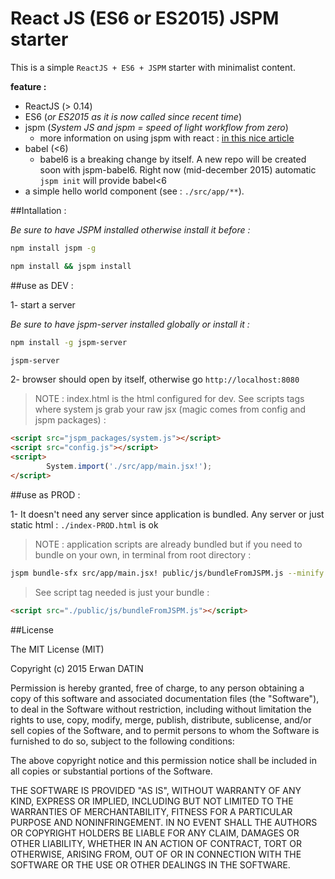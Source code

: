 React JS (ES6 or ES2015) JSPM starter
=========

This is a simple `ReactJS + ES6 + JSPM` starter with minimalist content.

**feature :** 

- ReactJS (> 0.14)
- ES6 (*or ES2015 as it is now called since recent time*)
- jspm (*System JS and jspm = speed of light workflow from zero*)
  - more information on using jspm with react : [in this nice article](http://egorsmirnov.me/2015/10/11/react-and-es6-part5.html) 
- babel (<6)
  - babel6 is a breaking change by itself. A new repo will be created soon with jspm-babel6.
  Right now (mid-december 2015) automatic `jspm init` will provide babel<6
- a simple hello world component (see : `./src/app/**`).



##Intallation :

*Be sure to have JSPM installed otherwise install it before :*
```bash
npm install jspm -g
```

```bash
npm install && jspm install
```






##use as DEV  : 

1- start a server 

*Be sure to have jspm-server installed globally or install it :*
```bash
npm install -g jspm-server
```


```bash
jspm-server
```
2- browser should open by itself, otherwise go `http://localhost:8080` 

>NOTE : index.html is the html configured for dev. See scripts tags where system js grab your raw jsx (magic comes from config and jspm packages) :

```html
<script src="jspm_packages/system.js"></script>
<script src="config.js"></script>
<script>
		System.import('./src/app/main.jsx!');
</script>		
``` 



##use as PROD  : 

1- It doesn't need any server since application is bundled. Any server or just static html : `./index-PROD.html` is ok


>NOTE : application scripts are already bundled but if you need to bundle on your own, in terminal from root directory :

```bash
jspm bundle-sfx src/app/main.jsx! public/js/bundleFromJSPM.js --minify
```

>See script tag needed is just your bundle :

```html
<script src="./public/js/bundleFromJSPM.js"></script>
``` 


##License

The MIT License (MIT)

Copyright (c) 2015 Erwan DATIN

Permission is hereby granted, free of charge, to any person obtaining a copy
of this software and associated documentation files (the "Software"), to deal
in the Software without restriction, including without limitation the rights
to use, copy, modify, merge, publish, distribute, sublicense, and/or sell
copies of the Software, and to permit persons to whom the Software is
furnished to do so, subject to the following conditions:

The above copyright notice and this permission notice shall be included in
all copies or substantial portions of the Software.

THE SOFTWARE IS PROVIDED "AS IS", WITHOUT WARRANTY OF ANY KIND, EXPRESS OR
IMPLIED, INCLUDING BUT NOT LIMITED TO THE WARRANTIES OF MERCHANTABILITY,
FITNESS FOR A PARTICULAR PURPOSE AND NONINFRINGEMENT. IN NO EVENT SHALL THE
AUTHORS OR COPYRIGHT HOLDERS BE LIABLE FOR ANY CLAIM, DAMAGES OR OTHER
LIABILITY, WHETHER IN AN ACTION OF CONTRACT, TORT OR OTHERWISE, ARISING FROM,
OUT OF OR IN CONNECTION WITH THE SOFTWARE OR THE USE OR OTHER DEALINGS IN
THE SOFTWARE.
